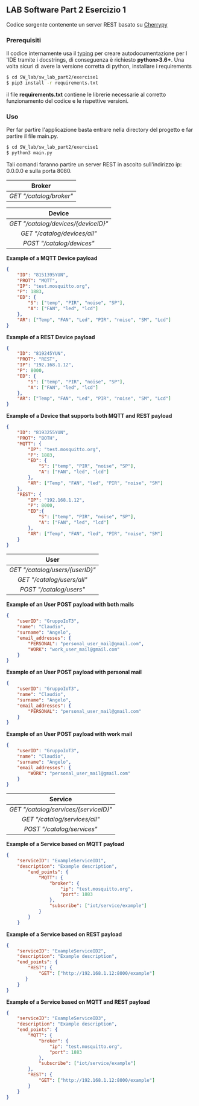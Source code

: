 ## LAB Software Part 2 Esercizio 1

Codice sorgente contenente un server REST basato su [Cherrypy](https://cherrypy.org/)

### Prerequisiti

Il codice internamente usa il [typing](https://docs.python.org/3/library/typing.html) per creare autodocumentazione per l
'IDE tramite i docstrings, di conseguenza è richiesto **python>3.6+**. Una
volta sicuri di avere la versione corretta di python, installare i
requirements

```bash
$ cd SW_lab/sw_lab_part2/exercise1
$ pip3 install -r requirements.txt
```

il file **requirements.txt** contiene le librerie necessarie al corretto
funzionamento del codice e le rispettive versioni.

### Uso

Per far partire l'applicazione basta entrare nella directory del progetto
e far partire  il file main.py.

```bash
$ cd SW_lab/sw_lab_part2/exercise1
$ python3 main.py
```

Tali comandi faranno partire un server REST in ascolto sull'indirizzo ip: 0.0.0.0
e sulla porta 8080.

| Broker                  |
|:-----------------------:|
| *GET "/catalog/broker"* |

| Device                               |
|:------------------------------------:|
| *GET  "/catalog/devices/{deviceID}"* |
| *GET  "/catalog/devices/all"*        |
| *POST "/catalog/devices"*            |

**Example of a MQTT Device payload**
```json
{
    "ID": "8151395YUN",
    "PROT": "MQTT",
    "IP": "test.mosquitto.org",
    "P": 1883,
    "ED": {
        "S": ["temp", "PIR", "noise", "SP"],
        "A": ["FAN", "led", "lcd"]
    },
    "AR": ["Temp", "FAN", "Led", "PIR", "noise", "SM", "Lcd"]
}
```
**Example of a REST Device payload**
```json
{
    "ID": "819245YUN",
    "PROT": "REST",
    "IP": "192.168.1.12",
    "P": 8000,
    "ED": {
        "S": ["temp", "PIR", "noise", "SP"],
        "A": ["FAN", "led", "lcd"]
    },
    "AR": ["Temp", "FAN", "Led", "PIR", "noise", "SM", "Lcd"]
}
```
**Example of a Device that supports both MQTT and REST payload**
```json
{
    "ID": "8193255YUN",
    "PROT": "BOTH",
    "MQTT": {
        "IP": "test.mosquitto.org",
        "P": 1883,
        "ED": {
            "S": ["temp", "PIR", "noise", "SP"],
            "A": ["FAN", "led", "lcd"]
        },
        "AR": ["Temp", "FAN", "led", "PIR", "noise", "SM"]
    },
    "REST": {
        "IP": "192.168.1.12",
        "P": 8000,
        "ED":{
            "S": ["temp", "PIR", "noise", "SP"],
            "A": ["FAN", "led", "lcd"]
        },
        "AR": ["Temp", "FAN", "led", "PIR", "noise", "SM"] 
    }
}
```

| User                             |
|:--------------------------------:|
| *GET  "/catalog/users/{userID}"* |
| *GET  "/catalog/users/all"*      |
| *POST "/catalog/users"*          |

**Example of an User POST payload with both mails**
```json
{
    "userID": "GruppoIoT3",
    "name": "Claudio",
    "surname": "Angelo",
    "email_addresses": {
        "PERSONAL": "personal_user_mail@gmail.com",
        "WORK": "work_user_mail@gmail.com"
    }
}
```
**Example of an User POST payload with personal mail**
```json
{
    "userID": "GruppoIoT3",
    "name": "Claudio",
    "surname": "Angelo",
    "email_addresses": {
        "PERSONAL": "personal_user_mail@gmail.com"
    }
}
```
**Example of an User POST payload with work mail**
```json
{
    "userID": "GruppoIoT3",
    "name": "Claudio",
    "surname": "Angelo",
    "email_addresses": {
        "WORK": "personal_user_mail@gmail.com"
    }
}
```

| Service                                |
|:--------------------------------------:|
| *GET  "/catalog/services/{serviceID}"* |
| *GET  "/catalog/services/all"*         |
| *POST "/catalog/services"*             |

**Example of a Service based on MQTT payload**
```json
{
    "serviceID": "ExampleServiceID1",
    "description": "Example description",
        "end_points": {
            "MQTT": {
                "broker": {
                    "ip": "test.mosquitto.org",
                    "port": 1883
                },
                "subscribe": ["iot/service/example"]
            }
        }
    }
```
**Example of a Service based on REST payload**
```json
{
    "serviceID": "ExampleServiceID2",
    "description": "Example description",
    "end_points": {
        "REST": {
            "GET": ["http://192.168.1.12:8000/example"]
       }
    }
}
```
**Example of a Service based on MQTT and REST payload**
```json
{
    "serviceID": "ExampleServiceID3",
    "description": "Example description",
    "end_points": {
        "MQTT": {
            "broker": {
                "ip": "test.mosquitto.org",
                "port": 1883
            },
            "subscribe": ["iot/service/example"]
        },
        "REST": {
            "GET": ["http://192.168.1.12:8000/example"]
        }
    }
}
```
